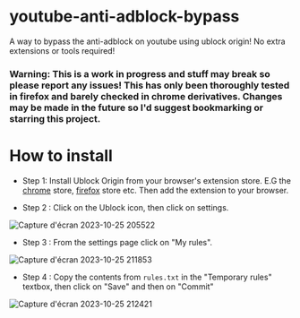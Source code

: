 
# youtube-anti-adblock-bypass
A way to bypass the anti-adblock on youtube using ublock origin! No extra extensions or tools required!

### Warning: This is a work in progress and stuff may break so please report any issues! This has only been thoroughly tested in firefox and barely checked in chrome derivatives. Changes may be made in the future so I'd suggest bookmarking or starring this project.

# How to install
- Step 1: Install Ublock Origin from your browser's extension store. E.G the [chrome](https://chrome.google.com/webstore/detail/ublock-origin/cjpalhdlnbpafiamejdnhcphjbkeiagm) store, [firefox](https://addons.mozilla.org/en-GB/firefox/addon/ublock-origin/) store etc. Then add the extension to your browser.

- Step 2 : Click on the Ublock icon, then click on settings.

![Capture d'écran 2023-10-25 205522](https://github.com/GabCoolDude/youtube-anti-adblock-bypass/assets/123309403/aa8c2002-a9cf-4a1f-b3f3-a7b09526c662)

- Step 3 : From the settings page click on "My rules".

![Capture d'écran 2023-10-25 211853](https://github.com/GabCoolDude/youtube-anti-adblock-bypass/assets/123309403/46617adf-d4f8-495b-b5fa-66fb54917d3f)

- Step 4 : Copy the contents from `rules.txt` in the "Temporary rules" textbox, then click on "Save" and then on "Commit"

![Capture d'écran 2023-10-25 212421](https://github.com/GabCoolDude/youtube-anti-adblock-bypass/assets/123309403/ab0e88b7-83d0-43dd-9dd6-2be577774ade)

